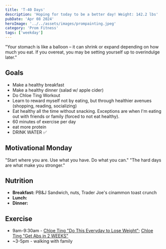 ```yaml
---
title: 'T-40 Days'
description: 'Hoping for today to be a better day! Weight: 142.2 lbs'
pubDate: 'Apr 08 2024'
heroImage: '../../assets/images/prompainting.jpeg'
category: 'Prom Fitness'
tags: ['weekday']
---
```


"Your stomach is like a balloon – it can shrink or expand depending on how much you eat. If you overeat, you may be setting yourself up to overindulge later."

## Goals

- Make a healthy breakfast
- Make a healthy dinner (salad w/ apple cider)
- Do Chloe Ting Workout
- Learn to reward myself not by eating, but through healthier avenues (shopping, reading, socializing)
- Eat healthy all the time without snacking. Exceptions are when I'm eating out with friends or family (forced to not eat healthy).
- 60 minutes of exercise per day
- eat more protein
- DRINK WATER ✅

## Motivational Monday

"Start where you are. Use what you have. Do what you can."
"The hard days are what make you stronger."

## Nutrition

- **Breakfast:** PB&J Sandwich, nuts, Trader Joe's cinammon toast crunch
- **Lunch:**
- **Dinner:**

## Exercise

- 9am-9:30am - [Chloe Ting "Do This Everyday to Lose Weight"](https://www.youtube.com/watch?v=2MoGxae-zyo); [Chloe Ting "Get Abs in 2 WEEKS"](https://www.youtube.com/watch?v=2pLT-olgUJs)
- ~3-5pm - walking with family
